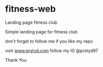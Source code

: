 # fitness-web
Landing page fitness club

Simple landing page for fitness club

don't forget to follow me if you like my repo

visit www.prstyd.com
follow my IG @prstyd97

Thank You
